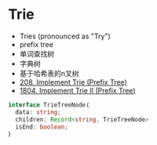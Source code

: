 # Trie

- Tries (pronounced as "Try")
- prefix tree
- 单词查找树
- 字典树
- 基于哈希表的n叉树
- [208. Implement Trie (Prefix Tree)](https://leetcode.cn/problems/implement-trie-prefix-tree/)
- [1804. Implement Trie II (Prefix Tree)](https://leetcode.cn/problems/implement-trie-ii-prefix-tree/)

```ts
interface TrieTreeNode｛
  data: string;
  children: Record<string, TrieTreeNode>
  isEnd: boolean;
｝
```
